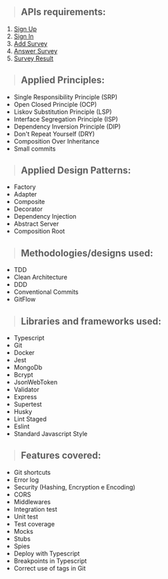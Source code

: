 > ## APIs requirements:

1. [Sign Up](./requirements/signup.md)
2. [Sign In](./requirements/signin.md)
3. [Add Survey](./requirements/add-survey.md)
4. [Answer Survey](./requirements/answer-survey.md)
5. [Survey Result](./requirements/survey-result.md)

> ## Applied Principles:
* Single Responsibility Principle (SRP)
* Open Closed Principle (OCP)
* Liskov Substitution Principle (LSP)
* Interface Segregation Principle (ISP)
* Dependency Inversion Principle (DIP)
* Don't Repeat Yourself (DRY)
* Composition Over Inheritance
* Small commits

> ## Applied Design Patterns:
* Factory
* Adapter
* Composite
* Decorator
* Dependency Injection
* Abstract Server
* Composition Root

> ## Methodologies/designs used:
* TDD
* Clean Architecture
* DDD
* Conventional Commits
* GitFlow

> ## Libraries and frameworks used:
* Typescript
* Git
* Docker
* Jest
* MongoDb
* Bcrypt
* JsonWebToken
* Validator
* Express
* Supertest
* Husky
* Lint Staged
* Eslint
* Standard Javascript Style

> ## Features covered:
* Git shortcuts
* Error log
* Security (Hashing, Encryption e Encoding)
* CORS
* Middlewares
* Integration test
* Unit test
* Test coverage
* Mocks
* Stubs
* Spies
* Deploy with Typescript
* Breakpoints in Typescript
* Correct use of tags in Git
